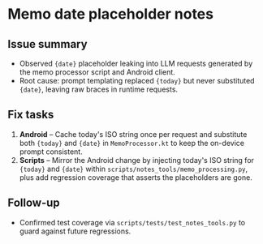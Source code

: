 # Memo date placeholder notes

## Issue summary
- Observed `{date}` placeholder leaking into LLM requests generated by the memo processor script and Android client.
- Root cause: prompt templating replaced `{today}` but never substituted `{date}`, leaving raw braces in runtime requests.

## Fix tasks
1. **Android** – Cache today's ISO string once per request and substitute both `{today}` and `{date}` in `MemoProcessor.kt` to keep the on-device prompt consistent.
2. **Scripts** – Mirror the Android change by injecting today's ISO string for `{today}` and `{date}` within `scripts/notes_tools/memo_processing.py`, plus add regression coverage that asserts the placeholders are gone.

## Follow-up
- Confirmed test coverage via `scripts/tests/test_notes_tools.py` to guard against future regressions.
